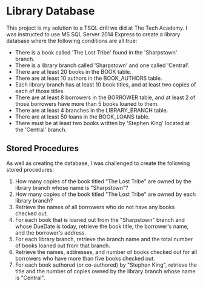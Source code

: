 # Library Database
This project is my solution to a TSQL drill we did at The Tech Academy. I was instructed to use MS SQL Server 2014 Express to create a library database where the following conditions are all true:
* There is a book called 'The Lost Tribe' found in the 'Sharpstown' branch.
* There is a library branch called 'Sharpstown' and one called 'Central'.
* There are at least 20 books in the BOOK table.
* There are at least 10 authors in the BOOK_AUTHORS table.
* Each library branch has at least 10 book titles, and at least two copies of each of those titles.
* There are at least 8 borrowers in the BORROWER table, and at least 2 of those borrowers have more than 5 books loaned to them.
* There are at least 4 branches in the LIBRARY_BRANCH table.
* There are at least 50 loans in the BOOK_LOANS table.
* There must be at least two books written by 'Stephen King' located at the 'Central' branch.
  
## Stored Procedures
As well as creating the database, I was challenged to create the following stored procedures:
1. How many copies of the book titled "The Lost Tribe" are owned by the library branch whose name is "Sharpstown"?
2. How many copies of the book titled "The Lost Tribe" are owned by each library branch?
3. Retrieve the names of all borrowers who do not have any books checked out.
4. For each book that is loaned out from the "Sharpstown" branch and whose DueDate is today, retrieve the book title, the borrower's name, and the borrower's address.
5. For each library branch, retrieve the branch name and the total number of books loaned out from that branch.
6. Retrieve the names, addresses, and number of books checked out for all borrowers who have more than five books checked out.
7. For each book authored (or co-authored) by "Stephen King", retrieve the title and the number of copies owned by the library branch whose name is "Central".